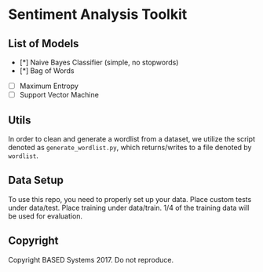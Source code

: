 # Sentiment Analysis Toolkit

## List of Models

- [*] Naive Bayes Classifier (simple, no stopwords)
- [*] Bag of Words
- [ ] Maximum Entropy
- [ ] Support Vector Machine

## Utils

In order to clean and generate a wordlist from a dataset, we utilize the script denoted as `generate_wordlist.py`, which returns/writes to a file denoted by `wordlist`.

## Data Setup

To use this repo, you need to properly set up your data. Place custom tests under data/test. Place training under data/train. 1/4 of the training data will be used for evaluation.

## Copyright
Copyright BASED Systems 2017. Do not reproduce.